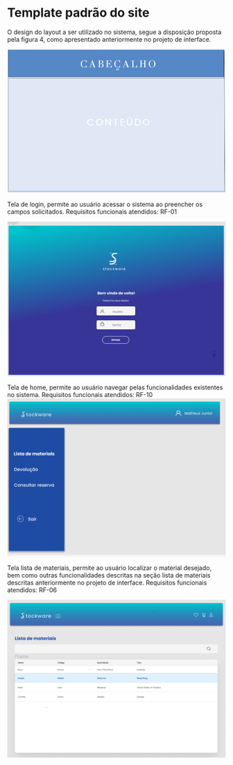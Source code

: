 # Template padrão do site 

 O design do layout a ser utilizado no sistema, segue  a disposição proposta pela figura 4, como apresentado anteriormente no projeto de interface.

 ![Exemplo de Wireframe](img/templatesw.png)

Tela de login, permite ao usuário acessar o sistema ao preencher os campos solicitados. Requisitos funcionais atendidos: RF-01

![Exemplo de Wireframe](img/telaloginsw.png)

Tela de home, permite ao usuário navegar pelas funcionalidades existentes no sistema.  Requisitos funcionais atendidos: RF-10
![Exemplo de Wireframe](img/telahome.png)

Tela lista de materiais, permite ao usuário localizar o material desejado, bem como outras funcionalidades descritas na seção lista de materiais descritas anteriormente no projeto de interface. Requisitos funcionais atendidos: RF-06

![Exemplo de Wireframe](img/telalista.png)


